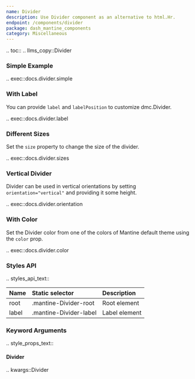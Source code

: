 ```yaml
---
name: Divider
description: Use Divider component as an alternative to html.Hr.
endpoint: /components/divider
package: dash_mantine_components
category: Miscellaneous
---
```


.. toc::
.. llms_copy::Divider

### Simple Example

.. exec::docs.divider.simple

### With Label

You can provide `label` and `labelPosition` to customize dmc.Divider.

.. exec::docs.divider.label

### Different Sizes

Set the `size` property to change the size of the divider.

.. exec::docs.divider.sizes

### Vertical Divider

Divider can be used in vertical orientations by setting `orientation="vertical"` and providing it some height.

.. exec::docs.divider.orientation

### With Color

Set the Divider color from one of the colors of Mantine default theme using the `color` prop.

.. exec::docs.divider.color

### Styles API

.. styles_api_text::

| Name  | Static selector        | Description   |
|:------|:-----------------------|:--------------|
| root  | .mantine-Divider-root  | Root element  |
| label | .mantine-Divider-label | Label element |


### Keyword Arguments
.. style_props_text::

#### Divider

.. kwargs::Divider

